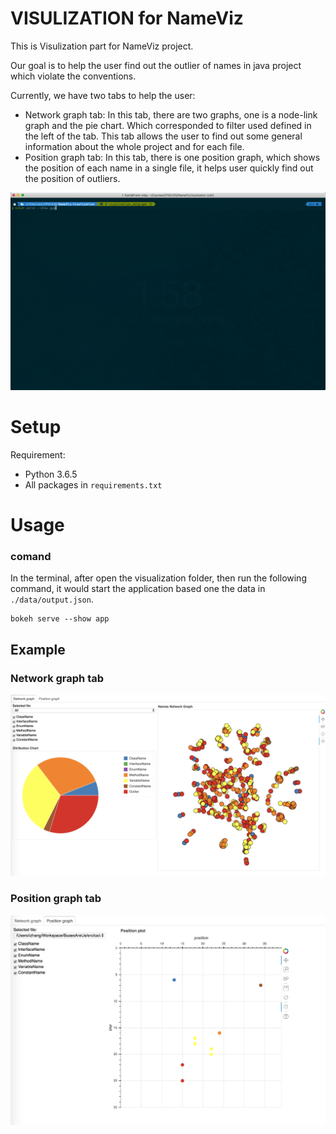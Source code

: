 # VISULIZATION for NameViz
This is Visulization part for NameViz project.

Our goal is to help the user find out the outlier of names in java project which violate the conventions.

Currently, we have two tabs to help the user:
* Network graph tab: In this tab, there are two graphs, one is a node-link graph and the pie chart. Which corresponded to filter used defined in the left of the tab. This tab allows the user to find out some general information about the whole project and for each file.
* Position graph tab: In this tab, there is one position graph, which shows the position of each name in a single file, it helps user quickly find out the position of outliers.

![Visulization Demo](./resources/demo.gif)

# Setup

Requirement:

* Python 3.6.5
* All packages in `requirements.txt`

# Usage

### comand

In the terminal, after open the visualization folder, then run the following command, it would start the application based one the data in `./data/output.json`.

```
bokeh serve --show app
```

## Example

### Network graph tab

![network graph](./resources/network.png)

### Position graph tab

![position graph](./resources/position.png)

